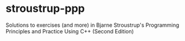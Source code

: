# stroustrup-ppp
Solutions to exercises (and more) in Bjarne Stroustrup's Programming Principles and Practice Using C++ (Second Edition)
